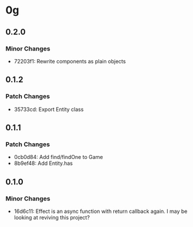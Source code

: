 # 0g

## 0.2.0

### Minor Changes

- 72203f1: Rewrite components as plain objects

## 0.1.2

### Patch Changes

- 35733cd: Export Entity class

## 0.1.1

### Patch Changes

- 0cb0d84: Add find/findOne to Game
- 8b9ef48: Add Entity.has

## 0.1.0

### Minor Changes

- 16d6c11: Effect is an async function with return callback again. I may be looking at reviving this project?
